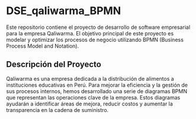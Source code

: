 # DSE_qaliwarma_BPMN

Este repositorio contiene el proyecto de desarrollo de software empresarial para la empresa Qaliwarma. El objetivo principal de este proyecto es modelar y optimizar los procesos de negocio utilizando BPMN (Business Process Model and Notation).

## Descripción del Proyecto

Qaliwarma es una empresa dedicada a la distribución de alimentos a instituciones educativas en Perú. Para mejorar la eficiencia y la gestión de sus procesos internos, hemos desarrollado una serie de diagramas BPMN que representan las operaciones clave de la empresa. Estos diagramas ayudarán a identificar áreas de mejora, reducir costos y aumentar la transparencia en la cadena de suministro.
